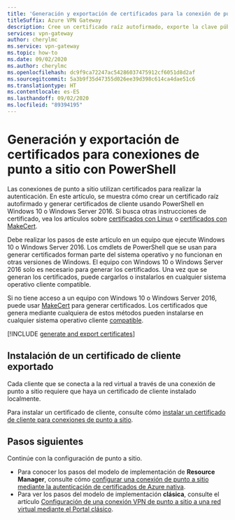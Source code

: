 ```yaml
---
title: 'Generación y exportación de certificados para la conexión de punto a sitio: PowerShell'
titleSuffix: Azure VPN Gateway
description: Cree un certificado raíz autofirmado, exporte la clave pública y genere los certificados de cliente mediante PowerShell en Windows 10 o Windows Server 2016.
services: vpn-gateway
author: cherylmc
ms.service: vpn-gateway
ms.topic: how-to
ms.date: 09/02/2020
ms.author: cherylmc
ms.openlocfilehash: dc9f9ca72247ac54286037475912cf6051d8d2af
ms.sourcegitcommit: 5a3b9f35d47355d026ee39d398c614ca4dae51c6
ms.translationtype: HT
ms.contentlocale: es-ES
ms.lasthandoff: 09/02/2020
ms.locfileid: "89394195"
---
```

# <a name="generate-and-export-certificates-for-point-to-site-using-powershell"></a>Generación y exportación de certificados para conexiones de punto a sitio con PowerShell

Las conexiones de punto a sitio utilizan certificados para realizar la autenticación. En este artículo, se muestra cómo crear un certificado raíz autofirmado y generar certificados de cliente usando PowerShell en Windows 10 o Windows Server 2016. Si busca otras instrucciones de certificado, vea los artículos sobre [certificados con Linux](vpn-gateway-certificates-point-to-site-linux.md) o [certificados con MakeCert](vpn-gateway-certificates-point-to-site-makecert.md).

Debe realizar los pasos de este artículo en un equipo que ejecute Windows 10 o Windows Server 2016. Los cmdlets de PowerShell que se usan para generar certificados forman parte del sistema operativo y no funcionan en otras versiones de Windows. El equipo con Windows 10 o Windows Server 2016 solo es necesario para generar los certificados. Una vez que se generan los certificados, puede cargarlos o instalarlos en cualquier sistema operativo cliente compatible.

Si no tiene acceso a un equipo con Windows 10 o Windows Server 2016, puede usar [MakeCert](vpn-gateway-certificates-point-to-site-makecert.md) para generar certificados. Los certificados que genera mediante cualquiera de estos métodos pueden instalarse en cualquier sistema operativo cliente [compatible](vpn-gateway-howto-point-to-site-resource-manager-portal.md#faq).

[!INCLUDE [generate and export certificates](../../includes/vpn-gateway-generate-export-certificates-include.md)]

## <a name="install-an-exported-client-certificate"></a><a name="install"></a>Instalación de un certificado de cliente exportado

Cada cliente que se conecta a la red virtual a través de una conexión de punto a sitio requiere que haya un certificado de cliente instalado localmente.

Para instalar un certificado de cliente, consulte cómo [instalar un certificado de cliente para conexiones de punto a sitio](point-to-site-how-to-vpn-client-install-azure-cert.md).

## <a name="next-steps"></a>Pasos siguientes

Continúe con la configuración de punto a sitio.

* Para conocer los pasos del modelo de implementación de **Resource Manager**, consulte cómo [configurar una conexión de punto a sitio mediante la autenticación de certificados de Azure nativa](vpn-gateway-howto-point-to-site-resource-manager-portal.md).
* Para ver los pasos del modelo de implementación **clásica**, consulte el artículo [Configuración de una conexión VPN de punto a sitio a una red virtual mediante el Portal clásico](vpn-gateway-howto-point-to-site-classic-azure-portal.md).